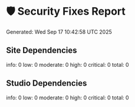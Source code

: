 # 🛡️ Security Fixes Report

Generated: Wed Sep 17 10:42:58 UTC 2025

## Site Dependencies
info: 0
low: 0
moderate: 0
high: 0
critical: 0
total: 0
## Studio Dependencies
info: 0
low: 0
moderate: 0
high: 0
critical: 0
total: 0
